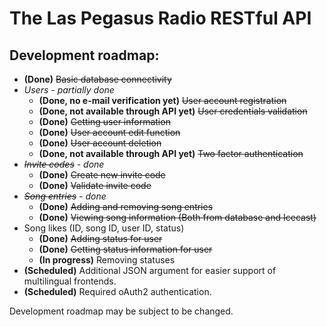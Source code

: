# The Las Pegasus Radio RESTful API

## Development roadmap:
- **(Done)** ~~Basic database connectivity~~
- *Users - partially done*
  - **(Done, no e-mail verification yet)** ~~User account registration~~
  - **(Done, not available through API yet)** ~~User credentials validation~~
  - **(Done)** ~~Getting user information~~
  - **(Done)** ~~User account edit function~~
  - **(Done)** ~~User account deletion~~
  - **(Done, not available through API yet)** ~~Two factor authentication~~
- *~~Invite codes~~ - done*
	- **(Done)** ~~Create new invite code~~
	- **(Done)** ~~Validate invite code~~
- *~~Song entries~~ - done*
	- **(Done)** ~~Adding and removing song entries~~
	- **(Done)** ~~Viewing song information (Both from database and Icecast)~~
- Song likes (ID, song ID, user ID, status)
	- **(Done)** ~~Adding status for user~~
	- **(Done)** ~~Getting status information for user~~
	- **(In progress)** Removing statuses
- **(Scheduled)** Additional JSON argument for easier support of multilingual frontends.
- **(Scheduled)** Required oAuth2 authentication.

Development roadmap may be subject to be changed.
